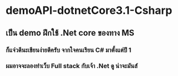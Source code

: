 # demoAPI-dotnetCore3.1-Csharp
## เป็น demo ฝึกใช้ .Net core ของทาง MS
### ก็แจ๋วดีนะเขียนง่ายดีครับ จากใจคนเรียน C# มาตั้งแต่ปี 1
### ผมอาจจะลองทำเว็บ Full stack กับเจ้า .Net ดู น่าจะมันส์์
